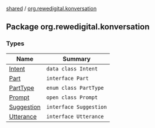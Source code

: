 [shared](../index.md) / [org.rewedigital.konversation](./index.md)

## Package org.rewedigital.konversation

### Types

| Name | Summary |
|---|---|
| [Intent](-intent/index.md) | `data class Intent` |
| [Part](-part/index.md) | `interface Part` |
| [PartType](-part-type/index.md) | `enum class PartType` |
| [Prompt](-prompt/index.md) | `open class Prompt` |
| [Suggestion](-suggestion/index.md) | `interface Suggestion` |
| [Utterance](-utterance/index.md) | `interface Utterance` |
